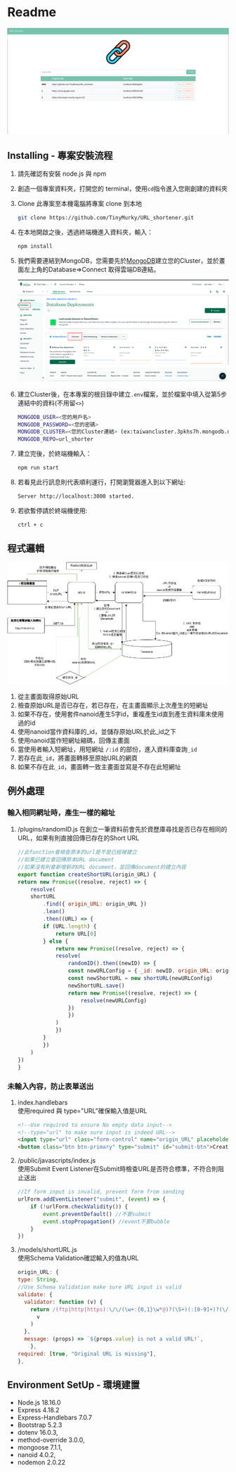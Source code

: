 # Readme
![](./README/demo.png)

## Installing - 專案安裝流程

1. 請先確認有安裝 node.js 與 npm
2. 創造一個專案資料夾，打開您的 terminal，使用`cd`指令進入您剛創建的資料夾
3. Clone 此專案至本機電腦將專案 clone 到本地
    ```bash
    git clone https://github.com/TinyMurky/URL_shortener.git
    ```
4. 在本地開啟之後，透過終端機進入資料夾，輸入：
    ```bash
    npm install
    ```
5. 我們需要連結到MongoDB，您需要先於[MongoDB](https://www.mongodb.com/)建立您的Cluster，並於畫面左上角的Database=>Connect 取得雲端DB連結。

    ![](./README/MongoDB_cloud_demo.png)
6. 建立Cluster後，在本專案的根目錄中建立`.env`檔案，並於檔案中填入從第5步連結中的資料(不用留`<>`)
    ```bash
    MONGODB_USER=<您的用戶名>
    MONGODB_PASSWORD=<您的密碼>
    MONGODB_CLUSTER=<您的Cluster連結> (ex:taiwancluster.3pkhs7h.mongodb.net)
    MONGODB_REPO=url_shorter
    ```

7. 建立完後，於終端機輸入：
    ```bash
    npm run start
    ```
8. 若看見此行訊息則代表順利運行，打開瀏覽器進入到以下網址:
    ```bash
    Server http://localhost:3000 started.
    ```
9. 若欲暫停請於終端機使用:
    ```bash
    ctrl + c
    ```

## 程式邏輯
![](./README/float_chart.png)
1.  從主畫面取得原始URL
2.  檢查原始URL是否已存在，若已存在，在主畫面顯示上次產生的短網址
3.  如果不存在，使用套件nanoid產生5字id，重複產生id直到產生資料庫未使用過的id
4.  使用nanoid當作資料庫的_id，並儲存原始URL於此_id之下
5.  使用nanoid當作短網址縮碼，回傳主畫面
6.  當使用者輸入短網址，用短網址 `/:id` 的部份，進入資料庫查詢`_id`
7.  若存在此`_id`，將畫面轉移至原始URL的網頁
8.  如果不存在此`_id`，畫面轉一致主畫面並寫是不存在此短網址
## 例外處理
### 輸入相同網址時，產生一樣的縮址
1.  /plugins/randomID.js
    在創立一筆資料前會先於資歷庫尋找是否已存在相同的URL，如果有則直接回傳已存在的Short URL
    ```javaScript
    //此function會檢查原本的url是不是已經被建立
    //如果已建立會回傳原本URL document
    //如果沒有則會新增新的URL document，並回傳document的建立內容
    export function createShortURL(origin_URL) {
    return new Promise((resolve, reject) => {
        resolve(
        shortURL
            .find({ origin_URL: origin_URL })
            .lean()
            .then((URL) => {
            if (URL.length) {
                return URL[0]
            } else {
                return new Promise((resolve, reject) => {
                resolve(
                    randomID().then((newID) => {
                    const newURLConfig = { _id: newID, origin_URL: origin_URL }
                    const newShortURL = new shortURL(newURLConfig)
                    newShortURL.save()
                    return new Promise((resolve, reject) => {
                        resolve(newURLConfig)
                    })
                    })
                )
                })
            }
            })
        )
    })
    }
    ```
### 未輸入內容，防止表單送出
1. index.handlebars<br>
使用required 與 type="URL"確保輸入值是URL
    ```html
    <!--Use required to ensure No empty data input-->
    <!--type="url" to make sure input is indeed URL-->
    <input type="url" class="form-control" name="origin_URL" placeholder="Input URL" aria-label="Input URL" aria-describedby="button-addon2" required>
    <button class="btn btn-primary" type="submit" id="submit-btn">Create</button>
    ```
2.  /public/javascripts/index.js<br>
    使用Submit Event Listener在Submit時檢查URL是否符合標準，不符合則阻止送出
    ```JavaScript
    //If form input is invalid, prevent form from sending
    urlForm.addEventListener("submit", (event) => {
        if (!urlForm.checkValidity()) {
            event.preventDefault() //不要submit
            event.stopPropagation() //event不要bubble
        }
    })
    ```
3.  /models/shortURL.js<br>
    使用Schema Validation確認輸入的值為URL
    ```JavaScript
    origin_URL: {
    type: String,
    //Use Schema Validation make sure URL input is valid
    validate: {
      validator: function (v) {
        return /(ftp|http|https):\/\/(\w+:{0,1}\w*@)?(\S+)(:[0-9]+)?(\/|\/([\w#!:.?+=&%@!\-/]))?/.test(
          v
        )
      },
      message: (props) => `${props.value} is not a valid URL!`,
        },
    required: [true, "Original URL is missing"],
    },
    ```

## Environment SetUp - 環境建置
- Node.js 18.16.0
- Express 4.18.2
- Express-Handlebars 7.0.7
- Bootstrap 5.2.3
- dotenv 16.0.3,
- method-override 3.0.0,
- mongoose 7.1.1,
- nanoid 4.0.2,
- nodemon 2.0.22